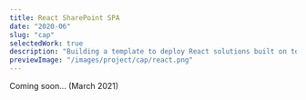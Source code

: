 ```yaml
---
title: React SharePoint SPA
date: "2020-06"
slug: "cap"
selectedWork: true
description: "Building a template to deploy React solutions built on top of SharePoint."
previewImage: "/images/project/cap/react.png"
---
```


Coming soon... (March 2021)
